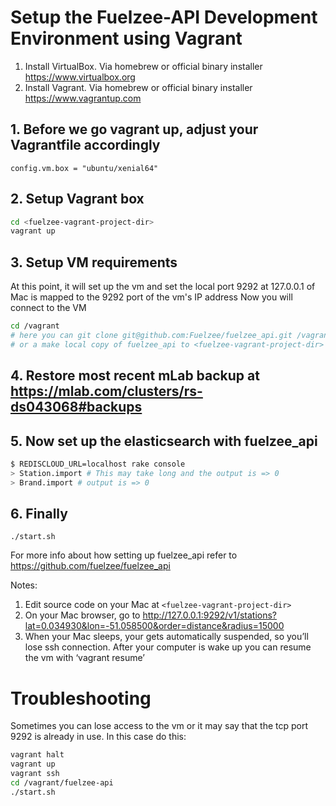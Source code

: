 # Setup the Fuelzee-API Development Environment using Vagrant

1. Install VirtualBox. Via homebrew or official binary installer https://www.virtualbox.org
2. Install Vagrant. Via homebrew or official binary installer https://www.vagrantup.com

## 1. Before we go vagrant up, adjust your Vagrantfile accordingly
``config.vm.box = "ubuntu/xenial64"``

## 2. Setup Vagrant box
```bash
cd <fuelzee-vagrant-project-dir>
vagrant up
```

## 3. Setup VM requirements
At this point, it will set up the vm and set the local port 9292 at 127.0.0.1 of Mac is mapped to the 9292 port of the vm's IP address
Now you will connect to the VM

```bash
cd /vagrant
# here you can git clone git@github.com:Fuelzee/fuelzee_api.git /vagrant/fuelzee-api
# or a make local copy of fuelzee_api to <fuelzee-vagrant-project-dir> folder in your Mac
```

## 4. Restore most recent mLab backup at https://mlab.com/clusters/rs-ds043068#backups

## 5. Now set up the elasticsearch with fuelzee_api
```bash
$ REDISCLOUD_URL=localhost rake console
> Station.import # This may take long and the output is => 0
> Brand.import # output is => 0
```

## 6. Finally
``./start.sh``

For more info about how setting up fuelzee_api refer to https://github.com/fuelzee/fuelzee_api

Notes:
1. Edit source code on your Mac at ``<fuelzee-vagrant-project-dir>``
2. On your Mac browser, go to http://127.0.0.1:9292/v1/stations?lat=0.034930&lon=-51.058500&order=distance&radius=15000
3. When your Mac sleeps, your gets automatically suspended, so you’ll lose ssh connection. After your computer is wake up you can resume the vm with ‘vagrant resume’

# Troubleshooting
Sometimes you can lose access to the vm or it may say that the tcp port 9292 is already in use. In this case do this:
```bash
vagrant halt
vagrant up
vagrant ssh
cd /vagrant/fuelzee-api
./start.sh
```
